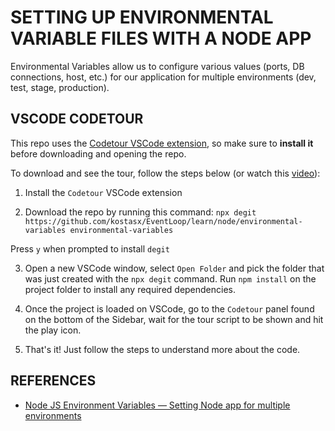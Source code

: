 # SETTING UP ENVIRONMENTAL VARIABLE FILES WITH A NODE APP

Environmental Variables allow us to configure various values (ports, DB connections, host, etc.) for our application for multiple environments (dev, test, stage, production).

## VSCODE CODETOUR

This repo uses the [Codetour VSCode extension](https://marketplace.visualstudio.com/items?itemName=vsls-contrib.codetour), so make sure to **install it** before downloading and opening the repo.

To download and see the tour, follow the steps below (or watch this [video](https://www.youtube.com/watch?v=ykF8k2f8epk)):

1) Install the `Codetour` VSCode extension

2) Download the repo by running this command: `npx degit https://github.com/kostasx/EventLoop/learn/node/environmental-variables environmental-variables`

Press `y` when prompted to install `degit`

3) Open a new VSCode window, select `Open Folder` and pick the folder that was just created with the `npx degit` command. Run `npm install` on the project folder to install any required dependencies.

4) Once the project is loaded on VSCode, go to the `Codetour` panel found on the bottom of the Sidebar, wait for the tour script to be shown and hit the play icon.

5) That's it! Just follow the steps to understand more about the code.

## REFERENCES

- [Node JS Environment Variables — Setting Node app for multiple environments](https://medium.com/geekculture/node-js-environment-variables-setting-node-app-for-multiple-environments-51351b51c7cd)
